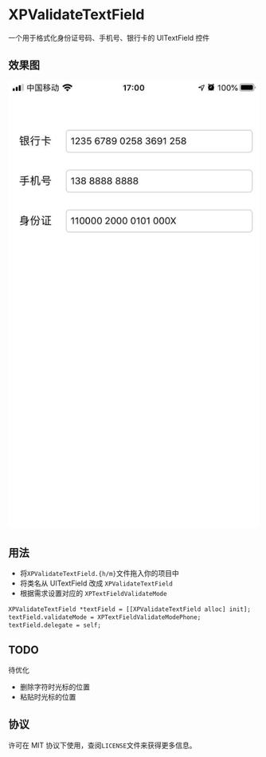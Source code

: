 # XPValidateTextField

一个用于格式化身份证号码、手机号、银行卡的 UITextField 控件

## 效果图

[![JPG](./preview.jpg)]()

## 用法

- 将`XPValidateTextField.{h/m}`文件拖入你的项目中
- 将类名从 UITextField 改成 `XPValidateTextField`
- 根据需求设置对应的 `XPTextFieldValidateMode`

```ObjC
XPValidateTextField *textField = [[XPValidateTextField alloc] init];
textField.validateMode = XPTextFieldValidateModePhone;
textField.delegate = self;
```

## TODO
待优化

- 删除字符时光标的位置
- 粘贴时光标的位置

## 协议

许可在 MIT 协议下使用，查阅`LICENSE`文件来获得更多信息。

